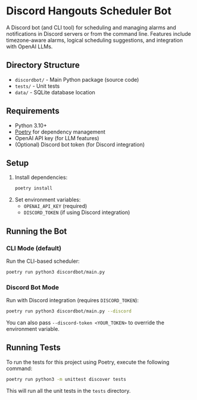 # Discord Hangouts Scheduler Bot

A Discord bot (and CLI tool) for scheduling and managing alarms and notifications in Discord servers or from the command line. Features include timezone-aware alarms, logical scheduling suggestions, and integration with OpenAI LLMs.

## Directory Structure

- `discordbot/` - Main Python package (source code)
- `tests/` - Unit tests
- `data/` - SQLite database location

## Requirements

- Python 3.10+
- [Poetry](https://python-poetry.org/) for dependency management
- OpenAI API key (for LLM features)
- (Optional) Discord bot token (for Discord integration)

## Setup

1. Install dependencies:
    ```bash
    poetry install
    ```
2. Set environment variables:
    - `OPENAI_API_KEY` (required)
    - `DISCORD_TOKEN` (if using Discord integration)

## Running the Bot

### CLI Mode (default)
Run the CLI-based scheduler:
```bash
poetry run python3 discordbot/main.py
```

### Discord Bot Mode
Run with Discord integration (requires `DISCORD_TOKEN`):
```bash
poetry run python3 discordbot/main.py --discord
```

You can also pass `--discord-token <YOUR_TOKEN>` to override the environment variable.

## Running Tests

To run the tests for this project using Poetry, execute the following command:

```bash
poetry run python3 -m unittest discover tests
```

This will run all the unit tests in the `tests` directory.